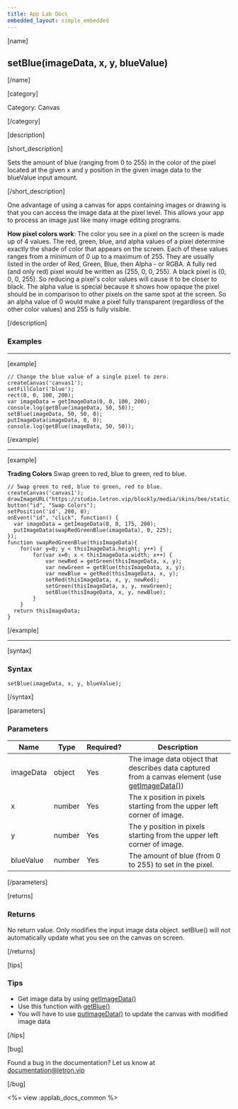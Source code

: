 ```yaml
---
title: App Lab Docs
embedded_layout: simple_embedded
---
```


[name]

## setBlue(imageData, x, y, blueValue)

[/name]


[category]

Category: Canvas

[/category]

[description]

[short_description]

Sets the amount of blue (ranging from 0 to 255) in the color of the pixel located at the given x and y position in the given image data to the blueValue input amount.

[/short_description]

One advantage of using a canvas for apps containing images or drawing is that you can access the image data at the pixel level. This allows your app to process an image just like many image editing programs.

**How pixel colors work**: The color you see in a pixel on the screen is made up of 4 values. The red, green, blue, and alpha values of a pixel determine exactly the shade of color that appears on the screen. Each of these values ranges from a minimum of 0 up to a maximum of 255. They are usually listed in the order of Red, Green, Blue, then Alpha - or RGBA. A fully red (and only red) pixel would be written as (255, 0, 0, 255). A black pixel is (0, 0, 0, 255). So reducing a pixel's color values will cause it to be closer to black. The alpha value is special because it shows how opaque the pixel should be in comparison to other pixels on the same spot at the screen. So an alpha value of 0 would make a pixel fully transparent (regardless of the other color values) and 255 is fully visible.

[/description]

### Examples

____________________________________________________

[example]

```
// Change the blue value of a single pixel to zero.
createCanvas('canvas1');
setFillColor('blue');
rect(0, 0, 100, 200);
var imageData = getImageData(0, 0, 100, 200);
console.log(getBlue(imageData, 50, 50));
setBlue(imageData, 50, 50, 0);
putImageData(imageData, 0, 0);
console.log(getBlue(imageData, 50, 50));
```

[/example]

____________________________________________________

[example]

**Trading Colors** Swap green to red, blue to green, red to blue.

```
// Swap green to red, blue to green, red to blue.
createCanvas('canvas1');
drawImageURL("https://studio.letron.vip/blockly/media/skins/bee/static_avatar.png");
button("id", "Swap Colors");
setPosition('id', 200, 0);
onEvent("id", "click", function() {
  var imageData = getImageData(0, 0, 175, 200);
  putImageData(swapRedGreenBlue(imageData), 0, 225);
});
function swapRedGreenBlue(thisImageData){
    for(var y=0; y < thisImageData.height; y++) {
        for(var x=0; x < thisImageData.width; x++) {
            var newRed = getGreen(thisImageData, x, y);
            var newGreen = getBlue(thisImageData, x, y);
            var newBlue = getRed(thisImageData, x, y);
            setRed(thisImageData, x, y, newRed);
            setGreen(thisImageData, x, y, newGreen);
            setBlue(thisImageData, x, y, newBlue);            
        }
    }
  return thisImageData;
}
```

[/example]

____________________________________________________

[syntax]

### Syntax

```
setBlue(imageData, x, y, blueValue);
```

[/syntax]

[parameters]

### Parameters

| Name  | Type | Required? | Description |
|-----------------|------|-----------|-------------|
| imageData | object | Yes | The image data object that describes data captured from a canvas element (use [getImageData()](/applab/docs/getImageData))    |
| x | number | Yes | The x position in pixels starting from the upper left corner of image.  |
| y | number | Yes | The y position in pixels starting from the upper left corner of image.  |
| blueValue | number | Yes | The amount of blue (from 0 to 255) to set in the pixel.  |

[/parameters]

[returns]

### Returns
No return value. Only modifies the input image data object. setBlue() will not automatically update what you see on the canvas on screen.

[/returns]

[tips]

### Tips
- Get image data by using [getImageData()](/applab/docs/getImageData)
- Use this function with [getBlue()](/applab/docs/getBlue)
- You will have to use [putImageData()](/applab/docs/putImageData) to update the canvas with modified image data

[/tips]

[bug]

Found a bug in the documentation? Let us know at documentation@letron.vip

[/bug]

<%= view :applab_docs_common %>
